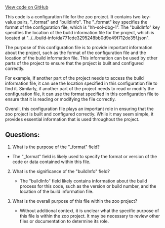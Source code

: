 [View code on GitHub](zoo-labs/zoo/blob/master/contracts/artifacts/src/Media.sol/Media.dbg.json)

This code is a configuration file for the zoo project. It contains two key-value pairs, "_format" and "buildInfo". The "_format" key specifies the format of the configuration file, which is "hh-sol-dbg-1". The "buildInfo" key specifies the location of the build information file for the project, which is located at "../../build-info/da771cde3295248bb0d9e49f712de35f.json".

The purpose of this configuration file is to provide important information about the project, such as the format of the configuration file and the location of the build information file. This information can be used by other parts of the project to ensure that the project is built and configured correctly.

For example, if another part of the project needs to access the build information file, it can use the location specified in this configuration file to find it. Similarly, if another part of the project needs to read or modify the configuration file, it can use the format specified in this configuration file to ensure that it is reading or modifying the file correctly.

Overall, this configuration file plays an important role in ensuring that the zoo project is built and configured correctly. While it may seem simple, it provides essential information that is used throughout the project.
## Questions: 
 1. What is the purpose of the "_format" field?
   - The "_format" field is likely used to specify the format or version of the code or data contained within this file.
   
2. What is the significance of the "buildInfo" field?
   - The "buildInfo" field likely contains information about the build process for this code, such as the version or build number, and the location of the build information file.
   
3. What is the overall purpose of this file within the zoo project?
   - Without additional context, it is unclear what the specific purpose of this file is within the zoo project. It may be necessary to review other files or documentation to determine its role.